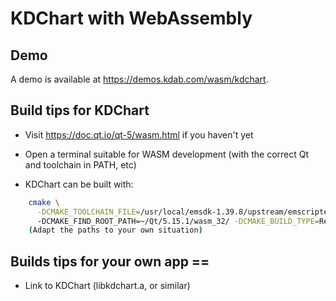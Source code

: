 # KDChart with WebAssembly

## Demo

A demo is available at <https://demos.kdab.com/wasm/kdchart>.

## Build tips for KDChart

- Visit <https://doc.qt.io/qt-5/wasm.html> if you haven't yet

- Open a terminal suitable for WASM development (with the correct Qt and toolchain in PATH, etc)

- KDChart can be built with:

```bash
    cmake \
      -DCMAKE_TOOLCHAIN_FILE=/usr/local/emsdk-1.39.8/upstream/emscripten/cmake/Modules/Platform/Emscripten.cmake
      -DCMAKE_FIND_ROOT_PATH=~/Qt/5.15.1/wasm_32/ -DCMAKE_BUILD_TYPE=Release`
    (Adapt the paths to your own situation)
```

## Builds tips for your own app ==

- Link to KDChart (libkdchart.a, or similar)
